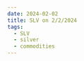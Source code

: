 ```yaml
---
date: 2024-02-02
title: SLV on 2/2/2024
tags: 
  - SLV
  - silver
  - commodities
---
```

<div class="post">
<snapshot-grid 
    :reports="['2024/02/01/CTA/silver', '2024/02/02/CTA/silver', '2024/02/02/MTP/SLV']"
    chart="2024/02/02/Chart/SLV"
/>
<p>

</p>
<p>

</p>
</div>